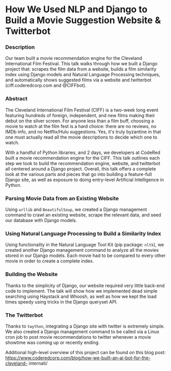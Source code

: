 # How We Used NLP and Django to Build a Movie Suggestion Website & Twitterbot

### Description

Our team built a movie recommendation engine for the Cleveland International
Film Festival. This talk walks through how we built a Django project that:
scrapes the film data from a website, builds a film similarity index using
Django models and Natural Language Processing techniques, and automatically
shows suggested films via a website and twitterbot (ciff.coderedcorp.com and
@CIFFbot).

### Abstract

The Cleveland International Film Festival (CIFF) is a two-week long event
featuring hundreds of foreign, independent, and new films making their debut
on the silver screen. For anyone less than a film buff, choosing a movie to
watch at the film fest is a hard choice: there are no reviews, no IMDb info,
and no Netflix/Hulu suggestions. Yes, it's truly byzantine in that one must
actually read all the movie descriptions to decide which one to watch.

With a handful of Python libraries, and 2 days, we developers at CodeRed built
a movie recommendation engine for the CIFF. This talk outlines each step we
took to build the recommendation engine, website, and twitterbot all centered
around a Django project. Overall, this talk offers a complete look at the
various parts and pieces that go into building a feature-full Django site, as
well as exposure to doing entry-level Artificial Intelligence in Python.

### Parsing Movie Data from an Existing Website

Using `urllib` and `BeautifulSoup`, we created a Django management command to
crawl an existing website, scrape the relevant data, and seed our database
with Django models.

### Using Natural Language Processing to Build a Similarity Index

Using functionality in the Natural Language Tool Kit (pip package: `nltk`), we
created another Django management command to analyze all the movies stored in
our Django models. Each movie had to be compared to every other movie in order
to create a complete index.

### Building the Website

Thanks to the simplicity of Django, our website required very little back-end
code to implement. The talk will show how we implemented dead simple searching
using Haystack and Whoosh, as well as how we kept the load times speedy using
tricks in the Django queryset API.

### The Twitterbot

Thanks to `twython`, integrating a Django site with twitter is extremely
simple. We also created a Django management command to be called via a Linux
cron job to post movie recommendations to twitter whenever a movie showtime
was coming up or recently ending.

Additional high-level overview of this project can be found on this blog post:
https://www.coderedcorp.com/blog/how-we-built-an-ai-bot-for-the-cleveland-
internati/

